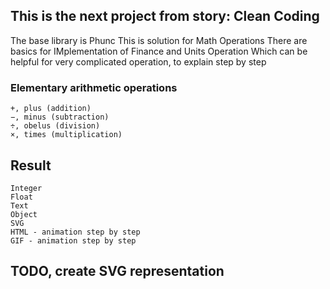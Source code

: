 ## This is the next project from story: Clean Coding 
The base library is Phunc
This is solution for Math Operations
There are basics for IMplementation of Finance and Units Operation
Which can be helpful for very complicated operation, to explain step by step
  

### Elementary arithmetic operations

    +, plus (addition)
    −, minus (subtraction)
    ÷, obelus (division)
    ×, times (multiplication)

## Result
    Integer
    Float
    Text
    Object
    SVG
    HTML - animation step by step
    GIF - animation step by step
    
    
## TODO, create SVG representation    
    
    